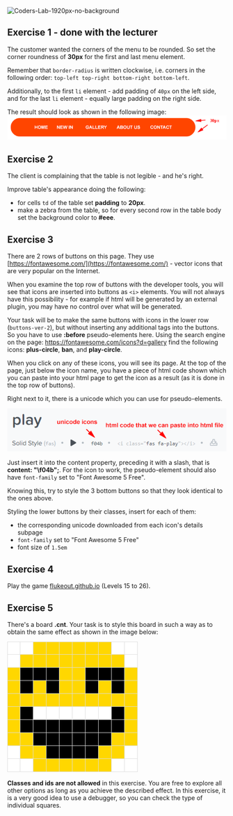 ![Coders-Lab-1920px-no-background](https://user-images.githubusercontent.com/30623667/104709394-2cabee80-571f-11eb-9518-ea6a794e558e.png)


## Exercise 1 - done with the lecturer

The customer wanted the corners of the menu to be rounded. So set the corner roundness of **30px** for the first and last menu element.

Remember that `border-radius` is written clockwise, i.e. corners in the following order: `top-left top-right bottom-right bottom-left`.

Additionally, to the first `li` element - add padding of `40px` on the left side, and for the last `li` element - equally large padding on the right side.

The result should look as shown in the following image:
![](images/menu.png)


## Exercise 2

The client is complaining that the table is not legible - and he's right.

Improve table's appearance doing the following:
- for cells `td` of the table set **padding** to **20px**.
- make a zebra from the table, so for every second row in the table body set the background color to **#eee**.


## Exercise 3

There are 2 rows of buttons on this page.
They use [https://fontawesome.com/](https://fontawesome.com/) - vector icons that are very popular on the Internet.

When you examine the top row of buttons with the developer tools, you will see that icons are inserted into buttons as `<i>` elements.
You will not always have this possibility - for example if html will be generated by an external plugin, you may have no control over what will be generated.

Your task will be to make the same buttons with icons in the lower row (`buttons-ver-2`), but without inserting any additional tags into the buttons. So you have to use **:before** pseudo-elements here.
Using the search engine on the page: https://fontawesome.com/icons?d=gallery find the following icons: **plus-circle**, **ban**, and **play-circle**.

When you click on any of these icons, you will see its page. At the top of the page, just below the icon name, you have a piece of html code shown which you can paste into your html page to get the icon as a result (as it is done in the top row of buttons).

Right next to it, there is a unicode which you can use for pseudo-elements.

![](images/fontawesome-unicode.png)

Just insert it into the content property, preceding it with a slash, that is **content: "\f04b";**. For the icon to work, the pseudo-element should also have `font-family` set to "Font Awesome 5 Free".

Knowing this, try to style the 3 bottom buttons so that they look identical to the ones above.

Styling the lower buttons by their classes, insert for each of them:
- the corresponding unicode downloaded from each icon's details subpage
- `font-family` set to "Font Awesome 5 Free"
- font size of `1.5em`


## Exercise 4

Play the game [flukeout.github.io](http://flukeout.github.io/) (Levels 15 to 26).



## Exercise 5

There's a board **.cnt**. Your task is to style this board in such a way as to obtain the same effect as shown in the image below:

![](images/face.png)

**Classes and ids are not allowed** in this exercise. You are free to explore all other options as long as you achieve the described effect.
In this exercise, it is a very good idea to use a debugger, so you can check the type of individual squares.
